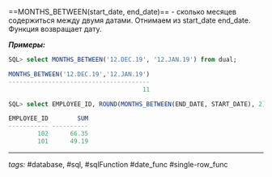 ==MONTHS\_BETWEEN(start_date, end_date)== - сколько месяцев содержиться между двумя датами. Отнимаем из start_date end_date. Функция возвращает дату.

***Примеры:***
```sql
SQL> select MONTHS_BETWEEN('12.DEC.19', '12.JAN.19') from dual;

MONTHS_BETWEEN('12.DEC.19','12.JAN.19')
---------------------------------------
                                     11

SQL> select EMPLOYEE_ID, ROUND(MONTHS_BETWEEN(END_DATE, START_DATE), 2) Sum from JOB_HISTORY;

EMPLOYEE_ID        SUM
----------- ----------
        102      66.35
        101      49.19
```
---
*tags:* #database, #sql, #sqlFunction #date_func #single-row_func 